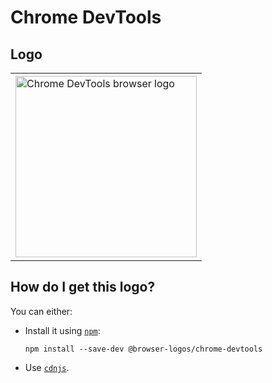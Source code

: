 # Chrome DevTools

## Logo

<table>
    <tr height=300>
        <td>
            <a href="https://github.com/alrra/browser-logos/tree/1aeb721a3ca34f829113c438e1670b1d0f55bb2e/src/chrome-devtools">
                <img width=290 src="https://raw.githubusercontent.com/alrra/browser-logos/1aeb721a3ca34f829113c438e1670b1d0f55bb2e/src/chrome-devtools/chrome-devtools.svg?sanitize=true" alt="Chrome DevTools browser logo">
            </a>
        </td>
    </tr>
</table>

## How do I get this logo?

You can either:

* Install it using [`npm`][npm]:

  `npm install --save-dev @browser-logos/chrome-devtools`

* Use [`cdnjs`][cdnjs].

<!-- Link labels: -->

[cdnjs]: https://cdnjs.com/libraries/browser-logos
[npm]: https://www.npmjs.com/
